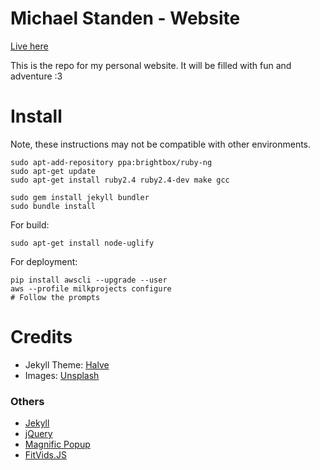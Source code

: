 # Michael Standen - Website

[Live here](https://michael.standen.link)

This is the repo for my personal website. It will be filled with fun and adventure :3

# Install

Note, these instructions may not be compatible with other environments.

```
sudo apt-add-repository ppa:brightbox/ruby-ng
sudo apt-get update
sudo apt-get install ruby2.4 ruby2.4-dev make gcc

sudo gem install jekyll bundler
sudo bundle install
```

For build:

```
sudo apt-get install node-uglify
```

For deployment:

```
pip install awscli --upgrade --user
aws --profile milkprojects configure
# Follow the prompts
```

# Credits
- Jekyll Theme: [Halve](http://taylantatli.github.io/Halve)
- Images: [Unsplash](https://unsplash.com/)

### Others
- [Jekyll](http://jekyllrb.com/)
- [jQuery](http://jquery.com/)
- [Magnific Popup](http://dimsemenov.com/plugins/magnific-popup/)
- [FitVids.JS](http://fitvidsjs.com/)
